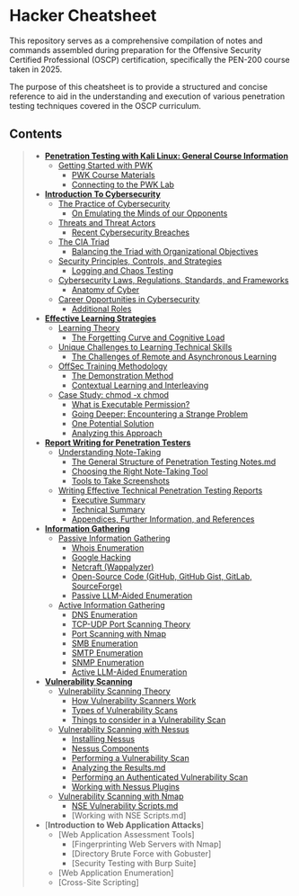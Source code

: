 # Hacker Cheatsheet

This repository serves as a comprehensive compilation of notes and commands assembled during preparation for the Offensive Security Certified Professional (OSCP) certification, specifically the PEN-200 course taken in 2025. 

The purpose of this cheatsheet is to provide a structured and concise reference to aid in the understanding and execution of various penetration testing techniques covered in the OSCP curriculum.

## Contents

>- [**Penetration Testing with Kali Linux: General Course Information**](https://github.com/caderob/hacker-cheatsheet/tree/main/Penetration%20Testing%20with%20Kali%20Linux%3A%20General%20Course%20Information)
>   - [Getting Started with PWK](https://github.com/caderob/hacker-cheatsheet/tree/main/Penetration%20Testing%20with%20Kali%20Linux%3A%20General%20Course%20Information/Getting%20Started%20with%20PWK)
>     - [PWK Course Materials](https://github.com/caderob/hacker-cheatsheet/blob/main/Penetration%20Testing%20with%20Kali%20Linux%3A%20General%20Course%20Information/Getting%20Started%20with%20PWK/PWK%20Course%20Materials.md)
>     - [Connecting to the PWK Lab](https://github.com/caderob/hacker-cheatsheet/blob/main/Penetration%20Testing%20with%20Kali%20Linux%3A%20General%20Course%20Information/Getting%20Started%20with%20PWK/Connecting%20to%20the%20PWK%20Lab.md)
>- [**Introduction To Cybersecurity**](https://github.com/caderob/hacker-cheatsheet/tree/main/Introduction%20To%20Cybersecurity)
>   - [The Practice of Cybersecurity](https://github.com/caderob/hacker-cheatsheet/tree/main/Introduction%20To%20Cybersecurity/The%20Practice%20of%20Cybersecurity)
>     - [On Emulating the Minds of our Opponents](https://github.com/caderob/hacker-cheatsheet/blob/main/Introduction%20To%20Cybersecurity/The%20Practice%20of%20Cybersecurity/On%20Emulating%20the%20Minds%20of%20our%20Opponents.md)
>   - [Threats and Threat Actors](https://github.com/caderob/hacker-cheatsheet/tree/main/Introduction%20To%20Cybersecurity/Threats%20and%20Threat%20Actors)
>     - [Recent Cybersecurity Breaches](https://github.com/caderob/hacker-cheatsheet/blob/main/Introduction%20To%20Cybersecurity/Threats%20and%20Threat%20Actors/Recent%20Cybersecurity%20Breaches.md) 
>   - [The CIA Triad](https://github.com/caderob/hacker-cheatsheet/tree/main/Introduction%20To%20Cybersecurity/The%20CIA%20Triad)
>     - [Balancing the Triad with Organizational Objectives](https://github.com/caderob/hacker-cheatsheet/blob/main/Introduction%20To%20Cybersecurity/The%20CIA%20Triad/Balancing%20the%20Triad%20with%20Organizational%20Objectives.md)
>   - [Security Principles, Controls, and Strategies](https://github.com/caderob/hacker-cheatsheet/tree/main/Introduction%20To%20Cybersecurity/Security%20Principles%2C%20Controls%2C%20and%20Strategies)
>     - [Logging and Chaos Testing](https://github.com/caderob/hacker-cheatsheet/blob/main/Introduction%20To%20Cybersecurity/Security%20Principles%2C%20Controls%2C%20and%20Strategies/Logging%20and%20Chaos%20Testing.md) 
>   - [Cybersecurity Laws, Regulations, Standards, and Frameworks](https://github.com/caderob/hacker-cheatsheet/tree/main/Introduction%20To%20Cybersecurity/Cybersecurity%20Laws%2C%20Regulations%2C%20Standards%2C%20and%20Frameworks)
>     - [Anatomy of Cyber](https://github.com/caderob/hacker-cheatsheet/blob/main/Introduction%20To%20Cybersecurity/Cybersecurity%20Laws%2C%20Regulations%2C%20Standards%2C%20and%20Frameworks/Anatomy%20of%20Cyber.md)
>   - [Career Opportunities in Cybersecurity](https://github.com/caderob/hacker-cheatsheet/tree/main/Introduction%20To%20Cybersecurity/Career%20Opportunities%20in%20Cybersecurity)
>     - [Additional Roles](https://github.com/caderob/hacker-cheatsheet/blob/main/Introduction%20To%20Cybersecurity/Career%20Opportunities%20in%20Cybersecurity/Additional%20Roles.md)
>- [**Effective Learning Strategies**](https://github.com/caderob/hacker-cheatsheet/tree/main/Effective%20Learning%20Strategies)
>   - [Learning Theory](https://github.com/caderob/hacker-cheatsheet/tree/main/Effective%20Learning%20Strategies/Learning%20Theory)
>     - [The Forgetting Curve and Cognitive Load](https://github.com/caderob/hacker-cheatsheet/blob/main/Effective%20Learning%20Strategies/Learning%20Theory/The%20Forgetting%20Curve%20and%20Cognitive%20Load.md)
>   - [Unique Challenges to Learning Technical Skills](https://github.com/caderob/hacker-cheatsheet/tree/main/Effective%20Learning%20Strategies/Unique%20Challenges%20to%20Learning%20Technical%20Skills)
>     - [The Challenges of Remote and Asynchronous Learning](https://github.com/caderob/hacker-cheatsheet/blob/main/Effective%20Learning%20Strategies/Unique%20Challenges%20to%20Learning%20Technical%20Skills/The%20Challenges%20of%20Remote%20and%20Asynchronous%20Learning.md)
>   - [OffSec Training Methodology](https://github.com/caderob/hacker-cheatsheet/tree/main/Effective%20Learning%20Strategies/OffSec%20Training%20Methodology)
>     - [The Demonstration Method](https://github.com/caderob/hacker-cheatsheet/blob/main/Effective%20Learning%20Strategies/OffSec%20Training%20Methodology/The%20Demonstration%20Method.md)
>     - [Contextual Learning and Interleaving](https://github.com/caderob/hacker-cheatsheet/blob/main/Effective%20Learning%20Strategies/OffSec%20Training%20Methodology/Contextual%20Learning%20and%20Interleaving.md)
>   - [Case Study: chmod -x chmod](https://github.com/caderob/hacker-cheatsheet/tree/main/Effective%20Learning%20Strategies/Case%20Study%3A%20chmod%20-x%20chmod)
>     - [What is Executable Permission?](https://github.com/caderob/hacker-cheatsheet/blob/main/Effective%20Learning%20Strategies/Case%20Study%3A%20chmod%20-x%20chmod/What%20is%20Executable%20Permission.md)
>     - [Going Deeper: Encountering a Strange Problem](https://github.com/caderob/hacker-cheatsheet/blob/main/Effective%20Learning%20Strategies/Case%20Study%3A%20chmod%20-x%20chmod/Going%20Deeper%3A%20Encountering%20a%20Strange%20Problem.md)
>     - [One Potential Solution](https://github.com/caderob/hacker-cheatsheet/blob/main/Effective%20Learning%20Strategies/Case%20Study%3A%20chmod%20-x%20chmod/One%20Potential%20Solution.md)
>     - [Analyzing this Approach](https://github.com/caderob/hacker-cheatsheet/blob/main/Effective%20Learning%20Strategies/Case%20Study%3A%20chmod%20-x%20chmod/Analyzing%20this%20Approach.md)
>- [**Report Writing for Penetration Testers**](https://github.com/caderob/hacker-cheatsheet/tree/main/Report%20Writing%20for%20Penetration%20Testers)
>   - [Understanding Note-Taking](https://github.com/caderob/hacker-cheatsheet/tree/main/Report%20Writing%20for%20Penetration%20Testers/Understanding%20Note-Taking)
>     - [The General Structure of Penetration Testing Notes.md](https://github.com/caderob/hacker-cheatsheet/blob/main/Report%20Writing%20for%20Penetration%20Testers/Understanding%20Note-Taking/The%20General%20Structure%20of%20Penetration%20Testing%20Notes.md)
>     - [Choosing the Right Note-Taking Tool](https://github.com/caderob/hacker-cheatsheet/blob/main/Report%20Writing%20for%20Penetration%20Testers/Understanding%20Note-Taking/Choosing%20the%20Right%20Note-Taking%20Tool.md)
>     - [Tools to Take Screenshots](https://github.com/caderob/hacker-cheatsheet/blob/main/Report%20Writing%20for%20Penetration%20Testers/Understanding%20Note-Taking/Tools%20to%20Take%20Screenshots.md)
>   - [Writing Effective Technical Penetration Testing Reports](https://github.com/caderob/hacker-cheatsheet/tree/main/Report%20Writing%20for%20Penetration%20Testers/Writing%20Effective%20Technical%20Penetration%20Testing%20Reports)
>     - [Executive Summary](https://github.com/caderob/hacker-cheatsheet/blob/main/Report%20Writing%20for%20Penetration%20Testers/Writing%20Effective%20Technical%20Penetration%20Testing%20Reports/Executive%20Summary.md)
>     - [Technical Summary](https://github.com/caderob/hacker-cheatsheet/blob/main/Report%20Writing%20for%20Penetration%20Testers/Writing%20Effective%20Technical%20Penetration%20Testing%20Reports/Technical%20Summary.md)
>     - [Appendices, Further Information, and References](https://github.com/caderob/hacker-cheatsheet/blob/main/Report%20Writing%20for%20Penetration%20Testers/Writing%20Effective%20Technical%20Penetration%20Testing%20Reports/Appendices%2C%20Further%20Information%2C%20and%20References.md)
>- [**Information Gathering**](https://github.com/caderob/hacker-cheatsheet/tree/main/Information%20Gathering)
>   - [Passive Information Gathering](https://github.com/caderob/hacker-cheatsheet/tree/main/Information%20Gathering/Passive%20Information%20Gathering)
>     - [Whois Enumeration](https://github.com/caderob/hacker-cheatsheet/blob/main/Information%20Gathering/Passive%20Information%20Gathering/Whois%20Enumeration.md)
>     - [Google Hacking](https://github.com/caderob/hacker-cheatsheet/blob/main/Information%20Gathering/Passive%20Information%20Gathering/Google%20Hacking.md)
>     - [Netcraft (Wappalyzer)](https://github.com/caderob/hacker-cheatsheet/blob/main/Information%20Gathering/Passive%20Information%20Gathering/Netcraft%20(Wappalyzer).md)
>     - [Open-Source Code (GitHub, GitHub Gist, GitLab, SourceForge)](https://github.com/caderob/hacker-cheatsheet/blob/main/Information%20Gathering/Passive%20Information%20Gathering/Open-Source%20Code%20(GitHub%2C%20GitHub%20Gist%2C%20GitLab%2C%20SourceForge).md)
>     - [Passive LLM-Aided Enumeration](https://github.com/caderob/hacker-cheatsheet/blob/main/Information%20Gathering/Passive%20Information%20Gathering/Passive%20LLM-Aided%20Enumeration.md)
>   - [Active Information Gathering](https://github.com/caderob/hacker-cheatsheet/tree/main/Information%20Gathering/Active%20Information%20Gathering)
>     - [DNS Enumeration](https://github.com/caderob/hacker-cheatsheet/blob/main/Information%20Gathering/Active%20Information%20Gathering/DNS%20Enumeration.md)
>     - [TCP-UDP Port Scanning Theory](https://github.com/caderob/hacker-cheatsheet/blob/main/Information%20Gathering/Active%20Information%20Gathering/TCP%20UDP%20Port%20Scanning%20Theory.md)
>     - [Port Scanning with Nmap](https://github.com/caderob/hacker-cheatsheet/blob/main/Information%20Gathering/Active%20Information%20Gathering/Port%20Scanning%20with%20Nmap.md)
>     - [SMB Enumeration](https://github.com/caderob/hacker-cheatsheet/blob/main/Information%20Gathering/Active%20Information%20Gathering/SMB%20Enumeration.md)
>     - [SMTP Enumeration](https://github.com/caderob/hacker-cheatsheet/blob/main/Information%20Gathering/Active%20Information%20Gathering/SMTP%20Enumeration.md)
>     - [SNMP Enumeration](https://github.com/caderob/hacker-cheatsheet/blob/main/Information%20Gathering/Active%20Information%20Gathering/SNMP%20Enumeration.md)
>     - [Active LLM-Aided Enumeration](https://github.com/caderob/hacker-cheatsheet/blob/main/Information%20Gathering/Active%20Information%20Gathering/Active%20LLM-Aided%20Enumeration.md)
>- [**Vulnerability Scanning**](https://github.com/caderob/hacker-cheatsheet/tree/main/Vulnerability%20Scanning)
>   - [Vulnerability Scanning Theory](https://github.com/caderob/hacker-cheatsheet/tree/main/Vulnerability%20Scanning/Vulnerability%20Scanning%20Theory)
>     - [How Vulnerability Scanners Work](https://github.com/caderob/hacker-cheatsheet/blob/main/Vulnerability%20Scanning/Vulnerability%20Scanning%20Theory/How%20Vulnerability%20Scanners%20Work.md)
>     - [Types of Vulnerability Scans](https://github.com/caderob/hacker-cheatsheet/blob/main/Vulnerability%20Scanning/Vulnerability%20Scanning%20Theory/Types%20of%20Vulnerability%20Scans.md)
>     - [Things to consider in a Vulnerability Scan](https://github.com/caderob/hacker-cheatsheet/blob/main/Vulnerability%20Scanning/Vulnerability%20Scanning%20Theory/Things%20to%20consider%20in%20a%20Vulnerability%20Scan.md)
>   - [Vulnerability Scanning with Nessus](https://github.com/caderob/hacker-cheatsheet/tree/main/Vulnerability%20Scanning/Vulnerability%20Scanning%20with%20Nessus)
>     - [Installing Nessus](https://github.com/caderob/hacker-cheatsheet/blob/main/Vulnerability%20Scanning/Vulnerability%20Scanning%20with%20Nessus/Installing%20Nessus.md)
>     - [Nessus Components](https://github.com/caderob/hacker-cheatsheet/blob/main/Vulnerability%20Scanning/Vulnerability%20Scanning%20with%20Nessus/Nessus%20Components.md)
>     - [Performing a Vulnerability Scan](https://github.com/caderob/hacker-cheatsheet/blob/main/Vulnerability%20Scanning/Vulnerability%20Scanning%20with%20Nessus/Performing%20a%20Vulnerability%20Scan.md)
>     - [Analyzing the Results.md](https://github.com/caderob/hacker-cheatsheet/blob/main/Vulnerability%20Scanning/Vulnerability%20Scanning%20with%20Nessus/Analyzing%20the%20Results.md)
>     - [Performing an Authenticated Vulnerability Scan](https://github.com/caderob/hacker-cheatsheet/blob/main/Vulnerability%20Scanning/Vulnerability%20Scanning%20with%20Nessus/Performing%20an%20Authenticated%20Vulnerability%20Scan.md)
>     - [Working with Nessus Plugins](https://github.com/caderob/hacker-cheatsheet/blob/main/Vulnerability%20Scanning/Vulnerability%20Scanning%20with%20Nessus/Working%20with%20Nessus%20Plugins.md)
>   - [Vulnerability Scanning with Nmap](https://github.com/caderob/hacker-cheatsheet/tree/main/Vulnerability%20Scanning/Vulnerability%20Scanning%20with%20Nmap)
>     - [NSE Vulnerability Scripts.md](https://github.com/caderob/hacker-cheatsheet/blob/main/Vulnerability%20Scanning/Vulnerability%20Scanning%20with%20Nmap/NSE%20Vulnerability%20Scripts.md)
>     - [Working with NSE Scripts.md]
>- [**Introduction to Web Application Attacks**]
>   - [Web Application Assessment Tools]
>     - [Fingerprinting Web Servers with Nmap]
>     - [Directory Brute Force with Gobuster]
>     - [Security Testing with Burp Suite]
>   - [Web Application Enumeration]
>   - [Cross-Site Scripting]
